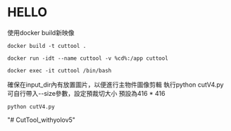 # HELLO

使用docker build新映像

```
docker build -t cuttool .
```

```
docker run -idt --name cuttool -v %cd%:/app cuttool
```

```
docker exec -it cuttool /bin/bash
```


確保在input_dir內有放置圖片，以便進行主物件圖像剪輯
執行python cutV4.py 可自行帶入--size參數，設定預裁切大小
預設為416 * 416

```
python cutV4.py
```
"# CutTool_withyolov5" 
